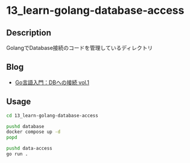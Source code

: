 # 13_learn-golang-database-access

## Description

GolangでDatabase接続のコードを管理しているディレクトリ

## Blog

- [Go言語入門：DBへの接続 vol.1](https://yossi-note.com/golang_database_access_1/)

## Usage

```sh
cd 13_learn-golang-database-access

pushd database
docker compose up -d
popd

pushd data-access
go run .
```
